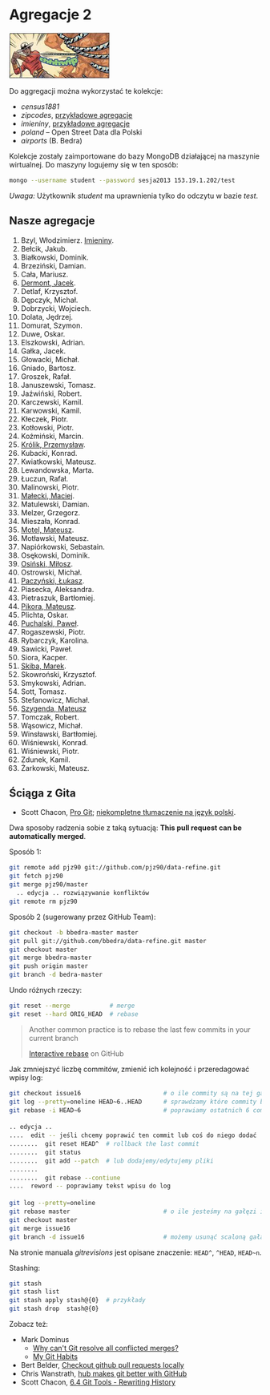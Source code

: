 # Agregacje 2

![Data Wranglers](/images/data-wrangler.jpg)

Do aggregacji można wykorzystać te kolekcje:

* *census1881*
* *zipcodes*, [przykładowe agregacje](/Aggregation-Framework-Examples-in-Javascript.md)
* *imieniny*, [przykładowe agregacje](/Aggregation-Framework-Examples-in-Javascript.md)
* *poland* – Open Street Data dla Polski
* *airports* (B. Bedra)

Kolekcje zostały zaimportowane do bazy MongoDB działającej na maszynie
wirtualnej. Do maszyny logujemy się w ten sposób:

```sh
mongo --username student --password sesja2013 153.19.1.202/test
```

*Uwaga:* Użytkownik *student* ma uprawnienia tylko do odczytu w bazie  *test*.


## Nasze agregacje

1. Bzyl, Włodzimierz. [Imieniny](/docs/wbzyl.md).
1. Bełcik, Jakub.
1. Białkowski, Dominik.
1. Brzeziński, Damian.
1. Cała, Mariusz.
1. [Dermont, Jacek](/docs/jdermont.md).
1. Detlaf, Krzysztof.
1. Dępczyk, Michał.
1. Dobrzycki, Wojciech.
1. Dolata, Jędrzej.
1. Domurat, Szymon.
1. Duwe, Oskar.
1. Elszkowski, Adrian.
1. Gałka, Jacek.
1. Głowacki, Michał.
1. Gniado, Bartosz.
1. Groszek, Rafał.
1. Januszewski, Tomasz.
1. Jaźwiński, Robert.
1. Karczewski, Kamil.
1. Karwowski, Kamil.
1. Kłeczek, Piotr.
1. Kotłowski, Piotr.
1. Koźmiński, Marcin.
1. [Królik, Przemysław](/docs/pkrolik.md).
1. Kubacki, Konrad.
1. Kwiatkowski, Mateusz.
1. Lewandowska, Marta.
1. Łuczun, Rafał.
1. Malinowski, Piotr.
1. [Małecki, Maciej](/docs/mmalecki/README.md).
1. Matulewski, Damian.
1. Melzer, Grzegorz.
1. Mieszała, Konrad.
1. [Motel, Mateusz](/docs/mmotel.md).
1. Motławski, Mateusz.
1. Napiórkowski, Sebastain.
1. Osękowski, Dominik.
1. [Osiński, Miłosz](/docs/mosinski/README.md).
1. Ostrowski, Michał.
1. [Paczyński, Łukasz](/docs/lpaczynski/README.md).
1. Piasecka, Aleksandra.
1. Pietraszuk, Bartłomiej.
1. [Pikora, Mateusz](/docs/mpikora/zadanie1.md).
1. Plichta, Oskar.
1. [Puchalski, Paweł](/docs/ppuchalski/README.md).
1. Rogaszewski, Piotr.
1. Rybarczyk, Karolina.
1. Sawicki, Paweł.
1. Siora, Kacper.
1. [Skiba, Marek](/docs/mskiba/README.md).
1. Skowroński, Krzysztof.
1. Smykowski, Adrian.
1. Sott, Tomasz.
1. Stefanowicz, Michał.
1. [Szygenda, Mateusz](/docs/mszygenda.md)
1. Tomczak, Robert.
1. Wąsowicz, Michał.
1. Winsławski, Bartłomiej.
1. Wiśniewski, Konrad.
1. Wiśniewski, Piotr.
1. Zdunek, Kamil.
1. Żarkowski, Mateusz.


## Ściąga z Gita

* Scott Chacon, [Pro Git](http://git-scm.com/book);
  [niekompletne tłumaczenie na język polski](http://git-scm.com/book/pl).

Dwa sposoby radzenia sobie z taką sytuacją:
**This pull request can be automatically merged**.

Sposób 1:

```sh
git remote add pjz90 git://github.com/pjz90/data-refine.git
git fetch pjz90
git merge pjz90/master
  .. edycja .. rozwiązywanie konfliktów
git remote rm pjz90
```

Sposób 2 (sugerowany przez GitHub Team):

```sh
git checkout -b bbedra-master master
git pull git://github.com/bbedra/data-refine.git master
git checkout master
git merge bbedra-master
git push origin master
git branch -d bedra-master
```

Undo różnych rzeczy:

```sh
git reset --merge           # merge
git reset --hard ORIG_HEAD  # rebase
```

> Another common practice is to rebase
> the last few commits in your current branch
>
> [Interactive rebase](https://help.github.com/articles/interactive-rebase) on GitHub

Jak zmniejszyć liczbę commitów, zmienić ich kolejność i przeredagować wpisy log:

```sh
git checkout issue16                       # o ile commity są na tej gałęzi
git log --pretty=oneline HEAD~6..HEAD      # sprawdzamy które commity będziemy zmieniać
git rebase -i HEAD~6                       # poprawiamy ostatnich 6 commitów

.. edycja ..
....  edit -- jeśli chcemy poprawić ten commit lub coś do niego dodać
........  git reset HEAD^  # rollback the last commit
........  git status
........  git add --patch  # lub dodajemy/edytujemy pliki
........
........  git rebase --contiune
....  reword -- poprawiamy tekst wpisu do log

git log --pretty=oneline
git rebase master                          # o ile jesteśmy na gałęzi issue16
git checkout master
git merge issue16
git branch -d issue16                      # możemy usunąć scaloną gałąź
```

Na stronie manuala *gitrevisions* jest opisane znaczenie:
`HEAD^`, `^HEAD`, `HEAD~n`.

Stashing:

```sh
git stash
git stash list
git stash apply stash@{0}  # przykłady
git stash drop  stash@{0}
```

Zobacz też:

* Mark Dominus
  - [Why can't Git resolve all conflicted merges?](http://blog.plover.com/prog/git-merge.html)
  - [My Git Habits](http://blog.plover.com/prog/git-habits.html)
* Bert Belder, [Checkout github pull requests locally](https://gist.github.com/piscisaureus/3342247)
* Chris Wanstrath, [hub makes git better with GitHub](http://defunkt.io/hub/)
* Scott Chacon, [6.4 Git Tools - Rewriting History](http://git-scm.com/book/en/Git-Tools-Rewriting-History)
